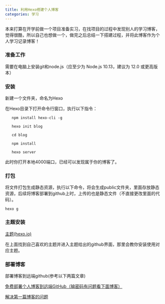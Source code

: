 ```yaml
---
title: 利用Hexo搭建个人博客
categories: 学习
---
```

本来打算在开学前做一个项目准备实习，在找项目的过程中发现别人的学习博客，觉得很酷，所以自己也想做一个，做完之后总结一下搭建过程，并将此博客作为个人学习记录博客！

### 准备工作

需要在电脑上安装git和node.js（应至少为 Node.js 10.13，建议为 12.0 或更高版本）

### 安装

新建一个文件夹，命名为Hexo

在Hexo目录下打开命令行窗口，执行以下指令：

`	npm install hexo-cli -g`

`	hexo init blog`

`	cd blog`

`	npm install`

`	hexo server`

此时你打开本地4000端口，已经可以发现属于你的博客了。

### 打包

<!--more-->

将文件打包生成静态资源，执行以下命令，将会生成public文件夹，里面存放静态资源，后续将博客部署到github上时，上传的也是静态文件（不直接更改里面的代码）。

`hexo g`

### 主题安装

[主题(hexo.io)](https://hexo.io/themes/)

在上面找到自己喜欢的主题并进入主题给出的github界面，那里会教你安装使用对应主题。

### 部署博客

部署博客到远端github(参考以下两篇文章)

[ 免费部署个人博客到远端GitHub（输密码有问题看下面博客）](https://blog.csdn.net/MarkeyMark/article/details/108179312)

[解决第一篇博客的问题](https://blog.csdn.net/qq_50840738/article/details/125087816)
